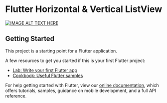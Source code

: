 # Flutter Horizontal & Vertical ListView

[![IMAGE ALT TEXT HERE](https://i.ytimg.com/vi/Q45ekEE5b30/maxresdefault.jpg)](https://www.youtube.com/watch?v=Q45ekEE5b30)

## Getting Started

This project is a starting point for a Flutter application.

A few resources to get you started if this is your first Flutter project:

- [Lab: Write your first Flutter app](https://flutter.dev/docs/get-started/codelab)
- [Cookbook: Useful Flutter samples](https://flutter.dev/docs/cookbook)

For help getting started with Flutter, view our
[online documentation](https://flutter.dev/docs), which offers tutorials,
samples, guidance on mobile development, and a full API reference.
